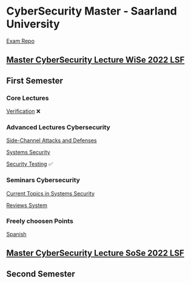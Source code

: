 # CyberSecurity Master - Saarland University

[Exam Repo](https://cs.fs.uni-saarland.de/?page_id=2904)

## [Master CyberSecurity Lecture WiSe 2022 LSF](https://www.lsf.uni-saarland.de/qisserver/rds?state=wtree&search=1&trex=total&root120212=300726|294085|299760|297085|307396&P.vx=kurz)

## First Semester

### Core Lectures

[Verification](https://cms.cispa.saarland/ver2122/) ❌

### Advanced Lectures Cybersecurity    
[Side-Channel Attacks and Defenses](https://cms.cispa.saarland/scad2122/)

[Systems Security](https://cms.cispa.saarland/syssec/)

[Security Testing](https://cms.cispa.saarland/fuzzing2122/) ✅

### Seminars Cybersecurity  
[Current Topics in Systems Security](https://cms.cispa.saarland/syssecseminar21/)

[Reviews System](https://cispa-syssec21.hotcrp.com)

### Freely choosen Points    

[Spanish](https://m1.szsb.uni-saarland.de/moodle/m1/course/view.php?id=2641)


## [Master CyberSecurity Lecture SoSe 2022 LSF](https://www.lsf.uni-saarland.de/qisserver/rds?state=wtree&search=1&trex=total&root120221=320944|310559|318658|309692&P.vx=kurz)

## Second Semester
